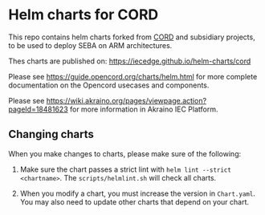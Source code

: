# Helm charts for CORD

This repo contains helm charts forked from [CORD](https://opencord.org/)
and subsidiary projects, to be used to deploy SEBA on ARM architectures.

Thes charts are published on: <https://iecedge.github.io/helm-charts/cord>

Please see <https://guide.opencord.org/charts/helm.html> for more complete
documentation on the Opencord usecases and components.

Please see <https://wiki.akraino.org/pages/viewpage.action?pageId=18481623>
for more information in Akraino IEC Platform.

## Changing charts

When you make changes to charts, please make sure of the following:

1. Make sure the chart passes a strict lint with `helm lint --strict
   <chartname>`.  The `scripts/helmlint.sh` will check all charts.

2. When you modify a chart, you must increase the version in `Chart.yaml`. You
   may also need to update other charts that depend on your chart.
